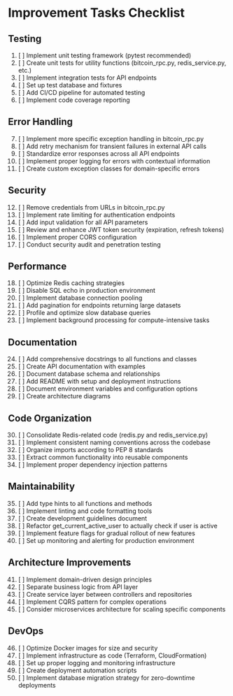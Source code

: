 # Improvement Tasks Checklist

## Testing
1. [ ] Implement unit testing framework (pytest recommended)
2. [ ] Create unit tests for utility functions (bitcoin_rpc.py, redis_service.py, etc.)
3. [ ] Implement integration tests for API endpoints
4. [ ] Set up test database and fixtures
5. [ ] Add CI/CD pipeline for automated testing
6. [ ] Implement code coverage reporting

## Error Handling
7. [ ] Implement more specific exception handling in bitcoin_rpc.py
8. [ ] Add retry mechanism for transient failures in external API calls
9. [ ] Standardize error responses across all API endpoints
10. [ ] Implement proper logging for errors with contextual information
11. [ ] Create custom exception classes for domain-specific errors

## Security
12. [ ] Remove credentials from URLs in bitcoin_rpc.py
13. [ ] Implement rate limiting for authentication endpoints
14. [ ] Add input validation for all API parameters
15. [ ] Review and enhance JWT token security (expiration, refresh tokens)
16. [ ] Implement proper CORS configuration
17. [ ] Conduct security audit and penetration testing

## Performance
18. [ ] Optimize Redis caching strategies
19. [ ] Disable SQL echo in production environment
20. [ ] Implement database connection pooling
21. [ ] Add pagination for endpoints returning large datasets
22. [ ] Profile and optimize slow database queries
23. [ ] Implement background processing for compute-intensive tasks

## Documentation
24. [ ] Add comprehensive docstrings to all functions and classes
25. [ ] Create API documentation with examples
26. [ ] Document database schema and relationships
27. [ ] Add README with setup and deployment instructions
28. [ ] Document environment variables and configuration options
29. [ ] Create architecture diagrams

## Code Organization
30. [ ] Consolidate Redis-related code (redis.py and redis_service.py)
31. [ ] Implement consistent naming conventions across the codebase
32. [ ] Organize imports according to PEP 8 standards
33. [ ] Extract common functionality into reusable components
34. [ ] Implement proper dependency injection patterns

## Maintainability
35. [ ] Add type hints to all functions and methods
36. [ ] Implement linting and code formatting tools
37. [ ] Create development guidelines document
38. [ ] Refactor get_current_active_user to actually check if user is active
39. [ ] Implement feature flags for gradual rollout of new features
40. [ ] Set up monitoring and alerting for production environment

## Architecture Improvements
41. [ ] Implement domain-driven design principles
42. [ ] Separate business logic from API layer
43. [ ] Create service layer between controllers and repositories
44. [ ] Implement CQRS pattern for complex operations
45. [ ] Consider microservices architecture for scaling specific components

## DevOps
46. [ ] Optimize Docker images for size and security
47. [ ] Implement infrastructure as code (Terraform, CloudFormation)
48. [ ] Set up proper logging and monitoring infrastructure
49. [ ] Create deployment automation scripts
50. [ ] Implement database migration strategy for zero-downtime deployments